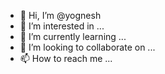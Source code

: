 - 👋 Hi, I’m @yognesh
- 👀 I’m interested in ...
- 🌱 I’m currently learning ...
- 💞️ I’m looking to collaborate on ...
- 📫 How to reach me ...

<!---
yognesh/yognesh is a ✨ special ✨ repository because its `README.md` (this file) appears on your GitHub profile.
You can click the Preview link to take a look at your changes.
--->
